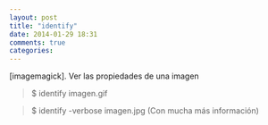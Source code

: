 ```yaml
---
layout: post
title: "identify"
date: 2014-01-29 18:31
comments: true
categories: 
---
```

[imagemagick]. Ver las propiedades de una imagen

>$ identify imagen.gif 

>$ identify -verbose imagen.jpg   (Con mucha más información)

